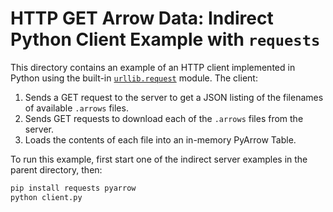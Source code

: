 <!---
  Licensed to the Apache Software Foundation (ASF) under one
  or more contributor license agreements.  See the NOTICE file
  distributed with this work for additional information
  regarding copyright ownership.  The ASF licenses this file
  to you under the Apache License, Version 2.0 (the
  "License"); you may not use this file except in compliance
  with the License.  You may obtain a copy of the License at

    http://www.apache.org/licenses/LICENSE-2.0

  Unless required by applicable law or agreed to in writing,
  software distributed under the License is distributed on an
  "AS IS" BASIS, WITHOUT WARRANTIES OR CONDITIONS OF ANY
  KIND, either express or implied.  See the License for the
  specific language governing permissions and limitations
  under the License.
-->

# HTTP GET Arrow Data: Indirect Python Client Example with `requests`

This directory contains an example of an HTTP client implemented in Python using the built-in [`urllib.request`](https://docs.python.org/3/library/urllib.request.html) module. The client:
1. Sends a GET request to the server to get a JSON listing of the filenames of available `.arrows` files.
2. Sends GET requests to download each of the `.arrows` files from the server.
3. Loads the contents of each file into an in-memory PyArrow Table.

To run this example, first start one of the indirect server examples in the parent directory, then:

```sh
pip install requests pyarrow
python client.py
```
